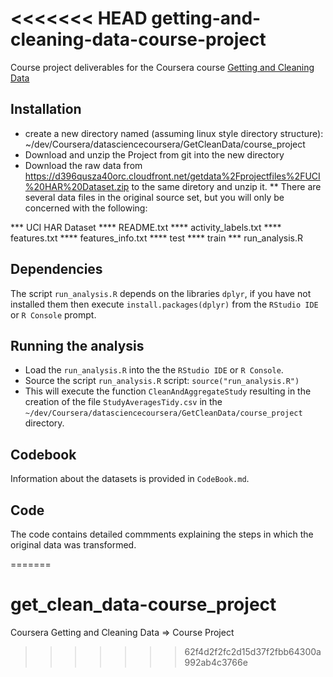 <<<<<<< HEAD
getting-and-cleaning-data-course-project
========================================

Course project deliverables for the Coursera course [Getting and Cleaning Data](https://www.coursera.org/course/getdata)

## Installation
* create a new directory named (assuming linux style directory structure): ~/dev/Coursera/datasciencecoursera/GetCleanData/course_project
* Download and unzip the Project from git into the new directory
* Download the raw data from https://d396qusza40orc.cloudfront.net/getdata%2Fprojectfiles%2FUCI%20HAR%20Dataset.zip to the same diretory and unzip it. 
** There are several data files in the original source set, but you will only be concerned with the following:
 
*** UCI HAR Dataset
**** README.txt
**** activity_labels.txt
**** features.txt
**** features_info.txt
**** test
**** train
*** run_analysis.R


## Dependencies
The script `run_analysis.R` depends on the libraries `dplyr`, if you have not installed them then execute `install.packages(dplyr)` from the `RStudio IDE` or `R Console` prompt.
    
## Running the analysis     
* Load the `run_analysis.R` into the the `RStudio IDE` or `R Console`. 
* Source the script `run_analysis.R` script: `source("run_analysis.R")`
* This will execute the function `CleanAndAggregateStudy` resulting in the creation of the file `StudyAveragesTidy.csv` in the `~/dev/Coursera/datasciencecoursera/GetCleanData/course_project` directory.

## Codebook
Information about the datasets is provided in `CodeBook.md`.     

## Code 
The code contains detailed commments explaining the steps in which the original data was transformed.

=======
# get_clean_data-course_project
Coursera Getting and Cleaning Data => Course Project
>>>>>>> 62f4d2f2fc2d15d37f2fbb64300a992ab4c3766e
